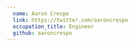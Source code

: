 ```yaml
---
  name: Aaron Crespo
  link: https://twitter.com/aaroncrespo
  occupation_title: Engineer
  github: aaroncrespo
---
```

